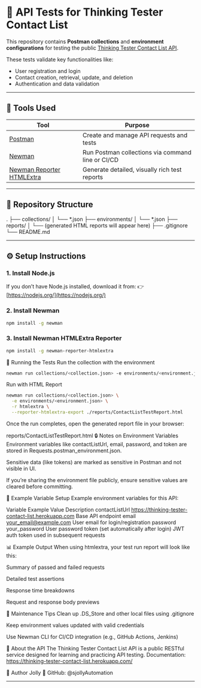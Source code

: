 # 🧪 API Tests for Thinking Tester Contact List

This repository contains **Postman collections** and **environment configurations** for testing the public [Thinking Tester Contact List API](https://thinking-tester-contact-list.herokuapp.com/).

These tests validate key functionalities like:
- User registration and login
- Contact creation, retrieval, update, and deletion
- Authentication and data validation

---

## 🧰 Tools Used

| Tool | Purpose |
|------|----------|
| [Postman](https://www.postman.com/) | Create and manage API requests and tests |
| [Newman](https://github.com/postmanlabs/newman) | Run Postman collections via command line or CI/CD |
| [Newman Reporter HTMLExtra](https://github.com/DannyDainton/newman-reporter-htmlextra) | Generate detailed, visually rich test reports |

---

## 📁 Repository Structure

.
├── collections/
│ └── *.json
├── environments/
│ └── *.json
├── reports/
│ └── (generated HTML reports will appear here)
├── .gitignore
└── README.md


---

## ⚙️ Setup Instructions

### 1. Install Node.js
If you don’t have Node.js installed, download it from:
👉 [https://nodejs.org/](https://nodejs.org/)

### 2. Install Newman
```bash
npm install -g newman
```

### 3. Install Newman HTMLExtra Reporter
```bash
npm install -g newman-reporter-htmlextra
```

🚀 Running the Tests
Run the collection with the environment
```bash
newman run collections/<collection.json> -e environments/<environment.json>
```
Run with HTML Report
```bash
newman run collections/<collection.json> \
  -e environments/<environment.json> \
  -r htmlextra \
  --reporter-htmlextra-export ./reports/ContactListTestReport.html
```
Once the run completes, open the generated report file in your browser:

reports/ContactListTestReport.html
🔒 Notes on Environment Variables
Environment variables like contactListUrl, email, password, and token are stored in Requests.postman_environment.json.

Sensitive data (like tokens) are marked as sensitive in Postman and not visible in UI.

If you’re sharing the environment file publicly, ensure sensitive values are cleared before committing.

🧩 Example Variable Setup
Example environment variables for this API:

Variable	Example Value	Description
contactListUrl	https://thinking-tester-contact-list.herokuapp.com	Base API endpoint
email	your_email@example.com	User email for login/registration
password	your_password	User password
token	(set automatically after login)	JWT auth token used in subsequent requests

📊 Example Output
When using htmlextra, your test run report will look like this:

Summary of passed and failed requests

Detailed test assertions

Response time breakdowns

Request and response body previews

🧼 Maintenance Tips
Clean up .DS_Store and other local files using .gitignore

Keep environment values updated with valid credentials

Use Newman CLI for CI/CD integration (e.g., GitHub Actions, Jenkins)

🧠 About the API
The Thinking Tester Contact List API is a public RESTful service designed for learning and practicing API testing.
Documentation: https://thinking-tester-contact-list.herokuapp.com/

💬 Author
Jolly
🔗 GitHub: @sjollyAutomation

---